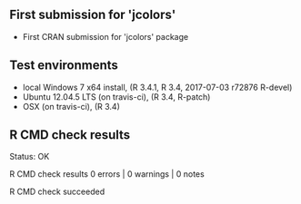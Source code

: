 
## First submission for 'jcolors'

* First CRAN submission for 'jcolors' package

## Test environments

* local Windows 7 x64 install, (R 3.4.1, R 3.4, 2017-07-03 r72876 R-devel)
* Ubuntu 12.04.5 LTS (on travis-ci), (R 3.4, R-patch)
* OSX (on travis-ci), (R 3.4)

## R CMD check results

Status: OK



R CMD check results
0 errors | 0 warnings | 0 notes

R CMD check succeeded
